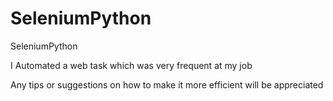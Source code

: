 # SeleniumPython
SeleniumPython

I Automated a web task which was very frequent at my job

Any tips or suggestions  on how to make it more efficient will be appreciated
